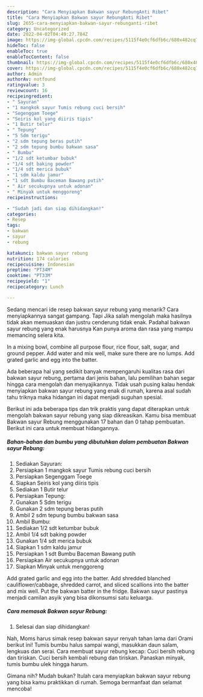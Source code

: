 ```yaml
---
description: "Cara Menyiapkan Bakwan sayur RebungAnti Ribet"
title: "Cara Menyiapkan Bakwan sayur RebungAnti Ribet"
slug: 2655-cara-menyiapkan-bakwan-sayur-rebunganti-ribet
category: Uncategorized
date: 2022-04-02T04:49:27.784Z
image: https://img-global.cpcdn.com/recipes/5115f4e0cf6dfb6c/680x482cq70/bakwan-sayur-rebung-foto-resep-utama.jpg
hideToc: false
enableToc: true
enableTocContent: false
thumbnail: https://img-global.cpcdn.com/recipes/5115f4e0cf6dfb6c/680x482cq70/bakwan-sayur-rebung-foto-resep-utama.jpg
cover: https://img-global.cpcdn.com/recipes/5115f4e0cf6dfb6c/680x482cq70/bakwan-sayur-rebung-foto-resep-utama.jpg
author: Admin
authorAv: notfound
ratingvalue: 3
reviewcount: 16
recipeingredient:
- " Sayuran"
- "1 mangkok sayur Tumis rebung cuci bersih"
- "Segenggam Toege"
- "Seiris kol yang diiris tipis"
- "1 Butir telur"
- " Tepung"
- "5 Sdm terigu"
- "2 sdm tepung beras putih"
- "2 sdm tepung bumbu bakwan sasa"
- " Bumbu"
- "1/2 sdt ketumbar bubuk"
- "1/4 sdt baking powder"
- "1/4 sdt merica bubuk"
- "1 sdm kaldu jamur"
- "1 sdt Bumbu Baceman Bawang putih"
- " Air secukupnya untuk adonan"
- " Minyak untuk menggoreng"
recipeinstructions:

- "Sudah jadi dan siap dihidangkan!"
categories:
- Resep
tags:
- bakwan
- sayur
- rebung

katakunci: bakwan sayur rebung 
nutrition: 174 calories
recipecuisine: Indonesian
preptime: "PT34M"
cooktime: "PT33M"
recipeyield: "1"
recipecategory: Lunch

---
```



Sedang mencari ide resep bakwan sayur rebung yang menarik? Cara menyiapkannya sangat gampang. Tapi Jika salah mengolah maka hasilnya tidak akan memuaskan dan justru cenderung tidak enak. Padahal bakwan sayur rebung yang enak harusnya Kan punya aroma dan rasa yang mampu memancing selera kita.


In a mixing bowl, combine all purpose flour, rice flour, salt, sugar, and ground pepper. Add water and mix well, make sure there are no lumps. Add grated garlic and egg into the batter.

Ada beberapa hal yang sedikit banyak mempengaruhi kualitas rasa dari bakwan sayur rebung, pertama dari jenis bahan, lalu pemilihan bahan segar hingga cara mengolah dan menyajikannya. Tidak usah pusing kalau hendak menyiapkan bakwan sayur rebung yang enak di rumah, karena asal sudah tahu triknya maka hidangan ini dapat menjadi suguhan spesial.


Berikut ini ada beberapa tips dan trik praktis yang dapat diterapkan untuk mengolah bakwan sayur rebung yang siap dikreasikan. Kamu bisa membuat Bakwan sayur Rebung menggunakan 17 bahan dan 0 tahap pembuatan. Berikut ini cara untuk membuat hidangannya.

<!--inarticleads1-->

##### Bahan-bahan dan bumbu yang dibutuhkan dalam pembuatan Bakwan sayur Rebung:

1. Sediakan  Sayuran:
1. Persiapkan 1 mangkok sayur Tumis rebung cuci bersih
1. Persiapkan Segenggam Toege
1. Siapkan Seiris kol yang diiris tipis
1. Sediakan 1 Butir telur
1. Persiapkan  Tepung:
1. Gunakan 5 Sdm terigu
1. Gunakan 2 sdm tepung beras putih
1. Ambil 2 sdm tepung bumbu bakwan sasa
1. Ambil  Bumbu:
1. Sediakan 1/2 sdt ketumbar bubuk
1. Ambil 1/4 sdt baking powder
1. Gunakan 1/4 sdt merica bubuk
1. Siapkan 1 sdm kaldu jamur
1. Persiapkan 1 sdt Bumbu Baceman Bawang putih
1. Persiapkan  Air secukupnya untuk adonan
1. Siapkan  Minyak untuk menggoreng


Add grated garlic and egg into the batter. Add shredded blanched cauliflower/cabbage, shredded carrot, and sliced scallions into the batter and mix well. Put the bakwan batter in the fridge. Bakwan sayur pastinya menjadi camilan asyik yang bisa dikonsumsi satu keluarga. 

<!--inarticleads2-->

##### Cara memasak Bakwan sayur Rebung:


1. Selesai dan siap dihidangkan!

Nah, Moms harus simak resep bakwan sayur renyah tahan lama dari Orami berikut ini! Tumis bumbu halus sampai wangi, masukkan daun salam, lengkuas dan serai. Cara membuat sayur rebung kecap: Cuci bersih rebung dan tiriskan. Cuci bersih kembali rebung dan tiriskan. Panaskan minyak, tumis bumbu ulek hingga harum. 

Gimana nih? Mudah bukan? Itulah cara menyiapkan bakwan sayur rebung yang bisa kamu praktikkan di rumah. Semoga bermanfaat dan selamat mencoba!
